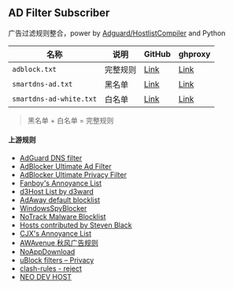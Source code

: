 ## AD Filter Subscriber

广告过滤规则整合，power by [Adguard/HostlistCompiler](https://github.com/AdguardTeam/HostlistCompiler) and Python

| 名称 | 说明 | GitHub | ghproxy |
|---|---|---|---|
| `adblock.txt` | 完整规则 | [Link](https://raw.githubusercontent.com/FlyLoongZ/ad-filters-subscriber/refs/heads/main/rule/adblock.txt) | [Link](https://ghproxy.net/https://raw.githubusercontent.com/FlyLoongZ/ad-filters-subscriber/refs/heads/main/rule/adblock.txt) |
| `smartdns-ad.txt` | 黑名单 | [Link](https://raw.githubusercontent.com/FlyLoongZ/ad-filters-subscriber/refs/heads/main/rule/smartdns-ad.txt) | [Link](https://ghproxy.net/https://raw.githubusercontent.com/FlyLoongZ/ad-filters-subscriber/refs/heads/main/rule/smartdns-ad.txt) |
| `smartdns-ad-white.txt` | 白名单 | [Link](https://raw.githubusercontent.com/FlyLoongZ/ad-filters-subscriber/refs/heads/main/rule/smartdns-ad-white.txt) | [Link](https://ghproxy.net/https://raw.githubusercontent.com/FlyLoongZ/ad-filters-subscriber/refs/heads/main/rule/smartdns-ad-white.txt) |
> 黑名单 + 白名单 = 完整规则

#### 上游规则

- [AdGuard DNS filter](https://adguardteam.github.io/HostlistsRegistry/assets/filter_1.txt)
- [AdBlocker Ultimate Ad Filter](https://filters.adavoid.org/ultimate-ad-filter.txt)
- [AdBlocker Ultimate Privacy Filter](https://filters.adavoid.org/ultimate-ad-filter.txt)
- [Fanboy's Annoyance List](https://easylist-downloads.adblockplus.org/fanboy-annoyance.txt)
- [d3Host List by d3ward](https://raw.githubusercontent.com/d3ward/toolz/master/src/d3host.txt)
- [AdAway default blocklist](https://raw.githubusercontent.com/AdAway/adaway.github.io/master/hosts.txt)
- [WindowsSpyBlocker](https://raw.githubusercontent.com/crazy-max/WindowsSpyBlocker/master/data/hosts/spy.txt)
- [NoTrack Malware Blocklist](https://gitlab.com/quidsup/notrack-blocklists/-/raw/master/malware.hosts)
- [Hosts contributed by Steven Black](https://raw.githubusercontent.com/StevenBlack/hosts/master/data/StevenBlack/hosts)
- [CJX's Annoyance List](https://raw.githubusercontent.com/cjx82630/cjxlist/master/cjx-annoyance.txt)
- [AWAvenue 秋风广告规则](https://raw.githubusercontent.com/TG-Twilight/AWAvenue-Ads-Rule/main/AWAvenue-Ads-Rule.txt)
- [NoAppDownload](https://raw.githubusercontent.com/Noyllopa/NoAppDownload/master/NoAppDownload.txt)
- [uBlock filters – Privacy](https://raw.githubusercontent.com/uBlockOrigin/uAssets/master/filters/privacy.txt)
- [clash-rules - reject](https://raw.githubusercontent.com/Loyalsoldier/clash-rules/release/reject.txt)
- [NEO DEV HOST](https://raw.githubusercontent.com/neodevpro/neodevhost/master/adblocker)

